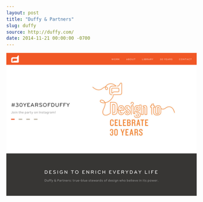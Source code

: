 ```yaml
---
layout: post
title: "Duffy & Partners"
slug: duffy
source: http://duffy.com/
date: 2014-11-21 00:00:00 -0700
---
```


<img src="/screenshots/duffy.jpg">
